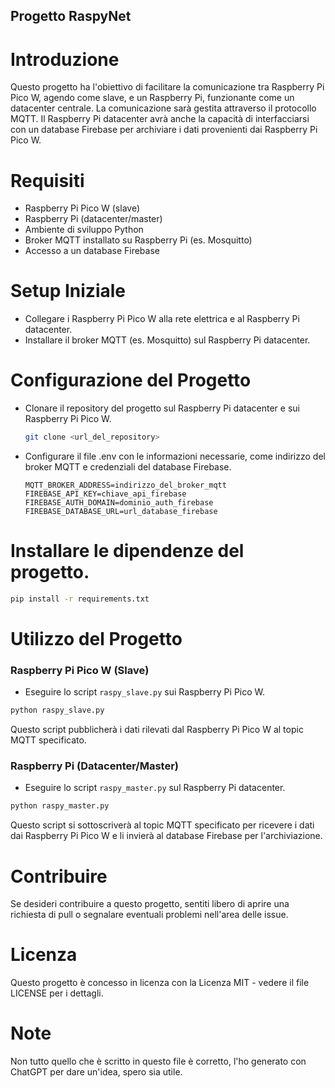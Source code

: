 ## Progetto RaspyNet
# Introduzione
Questo progetto ha l'obiettivo di facilitare la comunicazione tra Raspberry Pi Pico W, agendo come slave, e un Raspberry Pi, funzionante come un datacenter centrale. La comunicazione sarà gestita attraverso il protocollo MQTT. Il Raspberry Pi datacenter avrà anche la capacità di interfacciarsi con un database Firebase per archiviare i dati provenienti dai Raspberry Pi Pico W.

# Requisiti
- Raspberry Pi Pico W (slave)
- Raspberry Pi (datacenter/master)
- Ambiente di sviluppo Python
- Broker MQTT installato su Raspberry Pi (es. Mosquitto)
- Accesso a un database Firebase
# Setup Iniziale
- Collegare i Raspberry Pi Pico W alla rete elettrica e al Raspberry Pi datacenter.
- Installare il broker MQTT (es. Mosquitto) sul Raspberry Pi datacenter.
# Configurazione del Progetto
- Clonare il repository del progetto sul Raspberry Pi datacenter e sui Raspberry Pi Pico W.

    ```bash
    git clone <url_del_repository>
    ```
- Configurare il file .env con le informazioni necessarie, come indirizzo del broker MQTT e credenziali del database Firebase.

    ```env
    MQTT_BROKER_ADDRESS=indirizzo_del_broker_mqtt
    FIREBASE_API_KEY=chiave_api_firebase
    FIREBASE_AUTH_DOMAIN=dominio_auth_firebase
    FIREBASE_DATABASE_URL=url_database_firebase
    ```
# Installare le dipendenze del progetto.

```bash
pip install -r requirements.txt
```
# Utilizzo del Progetto
### Raspberry Pi Pico W (Slave)
- Eseguire lo script `raspy_slave.py` sui Raspberry Pi Pico W.

```bash
python raspy_slave.py
```
Questo script pubblicherà i dati rilevati dal Raspberry Pi Pico W al topic MQTT specificato.

### Raspberry Pi (Datacenter/Master)
- Eseguire lo script `raspy_master.py` sul Raspberry Pi datacenter.

```bash
python raspy_master.py
```
Questo script si sottoscriverà al topic MQTT specificato per ricevere i dati dai Raspberry Pi Pico W e li invierà al database Firebase per l'archiviazione.

# Contribuire
Se desideri contribuire a questo progetto, sentiti libero di aprire una richiesta di pull o segnalare eventuali problemi nell'area delle issue.

# Licenza
Questo progetto è concesso in licenza con la Licenza MIT - vedere il file LICENSE per i dettagli.

# Note
Non tutto quello che è scritto in questo file è corretto, l'ho generato con ChatGPT per dare un'idea, spero sia utile.